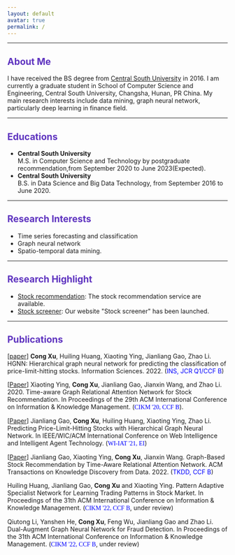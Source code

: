 ```yaml
---
layout: default
avatar: true
permalink: /
---
```

---
## <font color="#5e33bf">About Me</font>
I have received the BS degree from [Central South University](https://www.csu.edu.cn/) in 2016. I am currently a graduate student in School of Computer Science and Engineering, Central South University, Changsha, Hunan, PR China. My main research interests include data mining, graph neural network, particularly deep learning in finance field.

***
## <font color="#5e33bf">Educations</font>
+ **Central South University**\
  M.S. in Computer Science and Technology by postgraduate recommendation,from September 2020 to June 2023(Expected).
+  **Central South University**\
B.S. in Data Science and Big Data Technology, from September 2016 to June 2020.

***
## <font color="#5e33bf">Research Interests</font>
+  Time series forecasting and classification
+ Graph neural network
+ Spatio-temporal data mining.

***
## <font color="#5e33bf">Research Highlight</font>
+ [Stock recommendation](https://csubigdata.com/limit/limit_prediction): The stock recommendation service are available.
+ [Stock screener](https://csubigdata.com/xgq/stocks): Our website "Stock screener" has been launched.

***

##  <font color="#5e33bf">Publications</font>
[[paper](https://www.sciencedirect.com/science/article/abs/pii/S0020025522005928)] **Cong Xu**, Huiling Huang, Xiaoting Ying, Jianliang Gao, Zhao Li. HGNN: Hierarchical graph neural network for predicting the classification of price-limit-hitting stocks. Information Sciences. 2022. (<font color=blue>INS, JCR Q1/CCF B</font>) 

[[Paper](https://dl.acm.org/doi/10.1145/3340531.3412160)] Xiaoting Ying, **Cong Xu**, Jianliang Gao, Jianxin Wang, and Zhao Li. 2020. Time-aware Graph Relational Attention Network for Stock Recommendation. In Proceedings of the 29th ACM International Conference on Information & Knowledge Management. (<font face="微软雅黑" color=blue>CIKM '20, CCF B</font>). 

[[Paper](https://dl.acm.org/doi/10.1145/3498851.3499023)] Jianliang Gao, **Cong Xu**, Huiling Huang, Xiaoting Ying, Zhao Li. Predicting Price-Limit-Hitting Stocks with Hierarchical Graph Neural Network. In IEEE/WIC/ACM International Conference on Web Intelligence and Intelligent Agent Technology. (<font face="微软雅黑" color=blue>WI-IAT '21, EI</font>)

[[Paper](https://dl.acm.org/doi/10.1145/3451397)] Jianliang Gao, Xiaoting Ying, **Cong Xu**, Jianxin Wang. Graph-Based Stock Recommendation by Time-Aware Relational Attention Network. ACM Transactions on Knowledge Discovery from Data. 2022. (<font color=blue>TKDD, CCF B</font>)

Huiling Huang, Jianliang Gao, **Cong Xu** and Xiaoting Ying. Pattern Adaptive Specialist Network for Learning Trading Patterns in Stock Market. In Proceedings of the 31th ACM International Conference on Information & Knowledge Management. (<font face="微软雅黑" color=blue>CIKM '22, CCF B</font>, under review)

Qiutong Li, Yanshen He, **Cong Xu**, Feng Wu, Jianliang Gao and Zhao Li. Dual-Augment Graph Neural Network for Fraud Detection. In Proceedings of the 31th ACM International Conference on Information & Knowledge Management. (<font face="微软雅黑" color=blue>CIKM '22, CCF B</font>, under review)
